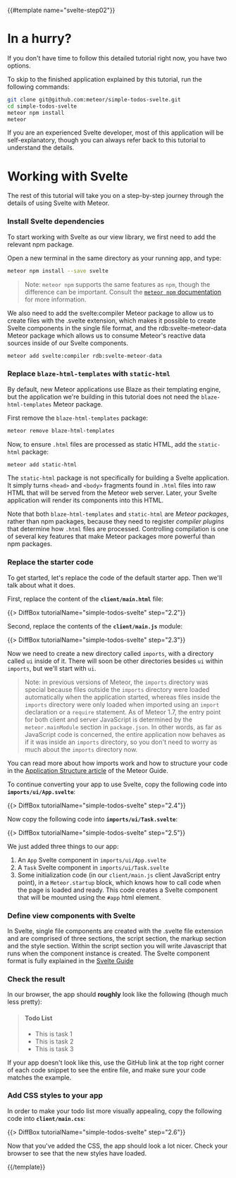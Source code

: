 {{#template name="svelte-step02"}}
# In a hurry?

If you don't have time to follow this detailed tutorial right now, you have two options.

To skip to the finished application explained by this tutorial, run the following commands:

```sh
git clone git@github.com:meteor/simple-todos-svelte.git
cd simple-todos-svelte
meteor npm install
meteor
```

If you are an experienced Svelte developer, most of this application will be self-explanatory, though you can always refer back to this tutorial to understand the details.

# Working with Svelte

The rest of this tutorial will take you on a step-by-step journey through the details of using Svelte with Meteor.

### Install Svelte dependencies

To start working with Svelte as our view library, we first need to add the relevant npm package.

Open a new terminal in the same directory as your running app, and type:

```sh
meteor npm install --save svelte
```

> Note: `meteor npm` supports the same features as `npm`, though the difference can be important. Consult the [`meteor npm` documentation](https://docs.meteor.com/commandline.html#meteornpm) for more information.

We also need to add the svelte:compiler Meteor package to allow us to create files with the .svelte extension, which makes it possible to create Svelte components in the single file format, and the rdb:svelte-meteor-data Meteor package which allows us to consume Meteor's reactive data sources inside of our Svelte components.

```sh
meteor add svelte:compiler rdb:svelte-meteor-data
```

### Replace `blaze-html-templates` with `static-html`

By default, new Meteor applications use Blaze as their templating engine, but the application we're building in this tutorial does not need the `blaze-html-templates` Meteor package.

First remove the `blaze-html-templates` package:

```sh
meteor remove blaze-html-templates
```

Now, to ensure `.html` files are processed as static HTML, add the `static-html` package:

```sh
meteor add static-html
```

The `static-html` package is not specifically for building a Svelte application. It simply turns `<head>` and `<body>` fragments found in `.html` files into raw HTML that will be served from the Meteor web server. Later, your Svelte application will render its components into this HTML.

Note that both `blaze-html-templates` and `static-html` are _Meteor packages_, rather than npm packages, because they need to register _compiler plugins_ that determine how `.html` files are processed. Controlling compilation is one of several key features that make Meteor packages more powerful than npm packages.

### Replace the starter code

To get started, let's replace the code of the default starter app. Then we'll talk about what it does.

First, replace the content of the **`client/main.html`** file:

{{> DiffBox tutorialName="simple-todos-svelte" step="2.2"}}

Second, replace the contents of the **`client/main.js`** module:

{{> DiffBox tutorialName="simple-todos-svelte" step="2.3"}}

Now we need to create a new directory called `imports`, with a directory called `ui` inside of it. There will soon be other directories besides `ui` within `imports`, but we'll start with `ui`.

> Note: in previous versions of Meteor, the `imports` directory was special because files outside the `imports` directory were loaded automatically when the application started, whereas files inside the `imports` directory were only loaded when imported using an `import` declaration or a `require` statement. As of Meteor 1.7, the entry point for both client and server JavaScript is determined by the `meteor.mainModule` section in `package.json`. In other words, as far as JavaScript code is concerned, the entire application now behaves as if it was inside an `imports` directory, so you don't need to worry as much about the `imports` directory now.

You can read more about how imports work and how to structure your code in the [Application Structure article](http://guide.meteor.com/structure.html) of the Meteor Guide.

To continue converting your app to use Svelte, copy the following code into **`imports/ui/App.svelte`**:

{{> DiffBox tutorialName="simple-todos-svelte" step="2.4"}}

Now copy the following code into **`imports/ui/Task.svelte`**:

{{> DiffBox tutorialName="simple-todos-svelte" step="2.5"}}

We just added three things to our app:

1. An `App` Svelte component in `imports/ui/App.svelte`
2. A `Task` Svelte component in `imports/ui/Task.svelte`
3. Some initialization code (in our `client/main.js` client JavaScript entry point), in a `Meteor.startup` block, which knows how to call code when the page is loaded and ready. This code creates a Svelte component that will be mounted using the `#app` html element.

### Define view components with Svelte

In Svelte, single file components are created with the .svelte file extension and are comprised of three sections, the script section, the markup section and the style section. Within the script section you will write Javascript that runs when the component instance is created. The Svelte component format is fully explained in the [Svelte Guide](https://svelte.dev/docs#Component_format)

### Check the result

In our browser, the app should **roughly** look like the following (though much less pretty):

> #### Todo List
>
> - This is task 1
> - This is task 2
> - This is task 3

If your app doesn't look like this, use the GitHub link at the top right corner of each code snippet to see the entire file, and make sure your code matches the example.

### Add CSS styles to your app

In order to make your todo list more visually appealing, copy the following code into **`client/main.css`**:

{{> DiffBox tutorialName="simple-todos-svelte" step="2.6"}}

Now that you've added the CSS, the app should look a lot nicer. Check your browser to see that the new styles have loaded.

{{/template}}
